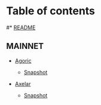 # Table of contents

#* [README](README.md)

## MAINNET
* [Agoric](mainnet/Agoric/snapshot.md)
    * [Snapshot](mainnet/Agoric/snapshot.md)

* [Axelar](README.md)
    * [Snapshot](mainnet/Axelar/snapshot.md)
